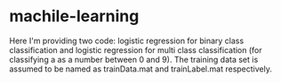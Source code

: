 # machile-learning
Here I'm providing two code: logistic regression for binary class classification and logistic regression for multi class classification (for classifying a as a number between 0 and 9).
The training data set is assumed to be named as trainData.mat and trainLabel.mat respectively.
